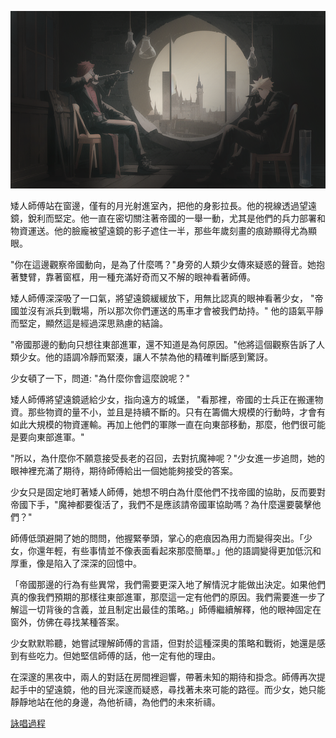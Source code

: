 ![](./1-3-a.png)

矮人師傅站在窗邊，僅有的月光射進室內，把他的身影拉長。他的視線透過望遠鏡，銳利而堅定。他一直在密切關注著帝國的一舉一動，尤其是他們的兵力部署和物資運送。他的臉龐被望遠鏡的影子遮住一半，那些年歲刻畫的痕跡顯得尤為顯眼。

"你在這邊觀察帝國動向，是為了什麼嗎？"身旁的人類少女傳來疑惑的聲音。她抱著雙臂，靠著窗框，用一種充滿好奇而又不解的眼神看著師傅。

矮人師傅深深吸了一口氣，將望遠鏡緩緩放下，用無比認真的眼神看著少女， "帝國並沒有派兵到戰場，所以那次你們運送的馬車才會被我們劫持。" 他的語氣平靜而堅定，顯然這是經過深思熟慮的結論。

"帝國那邊的動向只想往東部進軍，還不知道是為何原因。"他將這個觀察告訴了人類少女。他的語調冷靜而緊湊，讓人不禁為他的精確判斷感到驚訝。

少女頓了一下，問道: "為什麼你會這麼說呢？"

矮人師傅將望遠鏡遞給少女，指向遠方的城堡， "看那裡，帝國的士兵正在搬運物資。那些物資的量不小，並且是持續不斷的。只有在籌備大規模的行動時，才會有如此大規模的物資運輸。再加上他們的軍隊一直在向東部移動，那麼，他們很可能是要向東部進軍。"

"所以，為什麼你不願意接受長老的召回，去對抗魔神呢？"少女進一步追問，她的眼神裡充滿了期待，期待師傅給出一個她能夠接受的答案。

少女只是固定地盯著矮人師傅，她想不明白為什麼他們不找帝國的協助，反而要對帝國下手，"魔神都要復活了，我們不是應該請帝國軍協助嗎？為什麼還要襲擊他們？"

師傅低頭避開了她的問問，他握緊拳頭，掌心的疤痕因為用力而變得突出。「少女，你還年輕，有些事情並不像表面看起來那麼簡單。」他的語調變得更加低沉和厚重，像是陷入了深深的回憶中。

「帝國那邊的行為有些異常，我們需要更深入地了解情況才能做出決定。如果他們真的像我們預期的那樣往東部進軍，那麼這一定有他們的原因。我們需要進一步了解這一切背後的含義，並且制定出最佳的策略。」師傅繼續解釋，他的眼神固定在窗外，仿佛在尋找某種答案。

少女默默聆聽，她嘗試理解師傅的言語，但對於這種深奧的策略和戰術，她還是感到有些吃力。但她堅信師傅的話，他一定有他的理由。

在深邃的黑夜中，兩人的對話在房間裡迴響，帶著未知的期待和掛念。師傅再次提起手中的望遠鏡，他的目光深邃而疑惑，尋找著未來可能的路徑。而少女，她只能靜靜地站在他的身邊，為他祈禱，為他們的未來祈禱。


[詠唱過程](./gpt/1-3-a.chat.html)